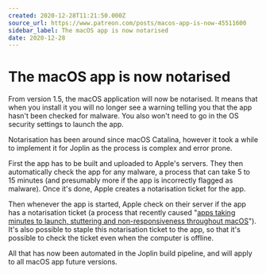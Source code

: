```yaml
---
created: 2020-12-28T11:21:50.000Z
source_url: https://www.patreon.com/posts/macos-app-is-now-45511600
sidebar_label: The macOS app is now notarised
date: 2020-12-28
---
```


# The macOS app is now notarised

From version 1.5, the macOS application will now be notarised. It means that when you install it you will no longer see a warning telling you that the app hasn't been checked for malware. You also won't need to go in the OS security settings to launch the app.

Notarisation has been around since macOS Catalina, however it took a while to implement it for Joplin as the process is complex and error prone.

First the app has to be built and uploaded to Apple's servers. They then automatically check the app for any malware, a process that can take 5 to 15 minutes (and presumably more if the app is incorrectly flagged as malware). Once it's done, Apple creates a notarisation ticket for the app.

Then whenever the app is started, Apple check on their server if the app has a notarisation ticket (a process that recently caused "[apps taking minutes to launch, stuttering and non-responsiveness throughout macOS](https://arstechnica.com/gadgets/2020/11/macos-big-sur-launch-appears-to-cause-temporary-slowdown-in-even-non-big-sur-macs/)"). It's also possible to staple this notarisation ticket to the app, so that it's possible to check the ticket even when the computer is offline.

All that has now been automated in the Joplin build pipeline, and will apply to all macOS app future versions.